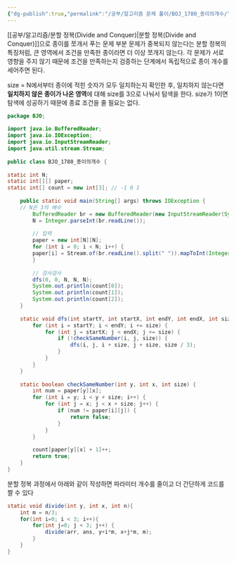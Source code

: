 ```yaml
---
{"dg-publish":true,"permalink":"/공부/알고리즘 문제 풀이/BOJ_1780_종이의개수/","dgPassFrontmatter":true}
---
```



[[공부/알고리즘/분할 정복(Divide and Conquer)\|분할 정복(Divide and Conquer)]]으로 종이를 쪼개서 푸는 문제
부분 문제가 중복되지 않는다는 분할 정복의 특징처럼, 큰 영역에서 조건을 만족한 종이라면 더 이상 쪼개지 않는다. 각 문제가 서로 영향을 주지 않기 때문에 조건을 만족하는지 검증하는 단계에서 독립적으로 종이 개수를 세어주면 된다.

size = N에서부터 종이에 적힌 숫자가 모두 일치하는지 확인한 후, 일치하지 않는다면 **일치하지 않은 종이가 나온 영역**에 대해 size를 3으로 나눠서 탐색을 한다.
size가 1이면 탐색에 성공하기 때문에 종료 조건을 줄 필요는 없다.

````java
package BJO;  
  
import java.io.BufferedReader;  
import java.io.IOException;  
import java.io.InputStreamReader;  
import java.util.stream.Stream;  
  
public class BJO_1780_종이의개수 {  
  
static int N;  
static int[][] paper;  
static int[] count = new int[3]; // -1 0 1  
  
	public static void main(String[] args) throws IOException {  
	// N은 3의 배수  
		BufferedReader br = new BufferedReader(new InputStreamReader(System.in));  
		N = Integer.parseInt(br.readLine());  
		  
		// 입력  
		paper = new int[N][N];  
		for (int i = 0; i < N; i++) {  
		paper[i] = Stream.of(br.readLine().split(" ")).mapToInt(Integer::parseInt).toArray();  
		}  
		  
		// 검사검사  
		dfs(0, 0, N, N, N);  
		System.out.println(count[0]);  
		System.out.println(count[1]);  
		System.out.println(count[2]);  
	}  
  
	static void dfs(int startY, int startX, int endY, int endX, int size) {  
		for (int i = startY; i < endY; i += size) {  
			for (int j = startX; j < endX; j += size) {  
				if (!checkSameNumber(i, j, size)) {  
					dfs(i, j, i + size, j + size, size / 3);  
				}  
			}  
		}  
	}  
  
	static boolean checkSameNumber(int y, int x, int size) {  
		int num = paper[y][x];  
		for (int i = y; i < y + size; i++) {  
			for (int j = x; j < x + size; j++) {  
				if (num != paper[i][j]) {  
					return false;  
				}  
			}  
		}  
	  
		count[paper[y][x] + 1]++;  
		return true;  
	}  
}
````

분할 정복 과정에서 아래와 같이 작성하면 파라미터 개수를 줄이고 더 간단하게 코드를 짤 수 있다

````java
static void divide(int y, int x, int n){  
	int m = n/3;  
	for(int i=0; i < 3; i++){  
		for(int j=0; j < 3; j++) {  
			divide(arr, ans, y+i*m, x+j*m, m);  
		}  
	}  
}
````
